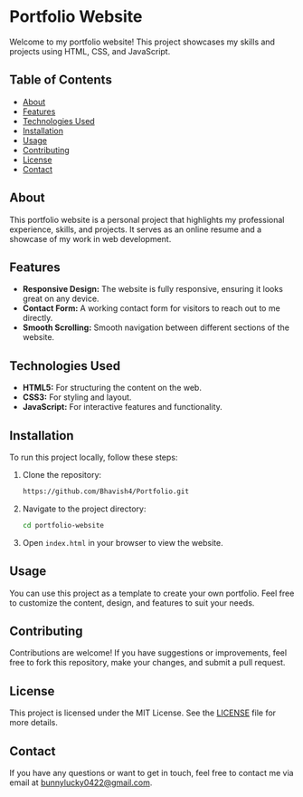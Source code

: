 # Portfolio Website

Welcome to my portfolio website! This project showcases my skills and projects using HTML, CSS, and JavaScript.

## Table of Contents

- [About](#about)
- [Features](#features)
- [Technologies Used](#technologies-used)
- [Installation](#installation)
- [Usage](#usage)
- [Contributing](#contributing)
- [License](#license)
- [Contact](#contact)

## About

This portfolio website is a personal project that highlights my professional experience, skills, and projects. It serves as an online resume and a showcase of my work in web development.

## Features

- **Responsive Design:** The website is fully responsive, ensuring it looks great on any device.
- **Contact Form:** A working contact form for visitors to reach out to me directly.
- **Smooth Scrolling:** Smooth navigation between different sections of the website.

## Technologies Used

- **HTML5:** For structuring the content on the web.
- **CSS3:** For styling and layout.
- **JavaScript:** For interactive features and functionality.

## Installation

To run this project locally, follow these steps:

1. Clone the repository:
    ```bash
    https://github.com/Bhavish4/Portfolio.git
    ```
2. Navigate to the project directory:
    ```bash
    cd portfolio-website
    ```
3. Open `index.html` in your browser to view the website.

## Usage

You can use this project as a template to create your own portfolio. Feel free to customize the content, design, and features to suit your needs.

## Contributing

Contributions are welcome! If you have suggestions or improvements, feel free to fork this repository, make your changes, and submit a pull request.

## License

This project is licensed under the MIT License. See the [LICENSE](LICENSE) file for more details.

## Contact

If you have any questions or want to get in touch, feel free to contact me via email at bunnylucky0422@gmail.com.
